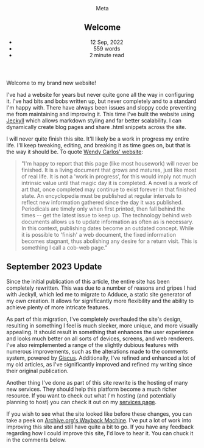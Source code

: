 <head>
    <title>Welcome | Vale.Rocks</title>
    <meta property="og:title" content="Welcome"/>
    <meta name="description" content="A brief welcome to my website on the world wide web and what it's about." />
    <meta property="og:description" content="The welcome to the website you've waited for." />
    <meta property="article:published_time" content="2022-09-12" />
    <meta property="article:modified_time" content="2023-11-22" />
    <meta property="article:section" content="Meta" />
</head>

<article>
<header>
	 Meta
	<h1>
		Welcome
	</h1>
	<ul>
		<li><time datetime="2022-09-12">12 Sep, 2022</time></li>
	    <li>559 words</li>
		<li>2 minute read</li>
	</ul>
</header>

Welcome to my brand new website!

I've had a website for years but never quite gone all the way in configuring it. I've had bits and bobs written up, but never completely and to a standard I'm happy with. There have always been issues and sloppy code preventing me from maintaining and improving it. This time I've built the website using [Jeckyll](https://jekyllrb.com/) which allows markdown styling and far better scalability. I can dynamically create blog pages and share .html snippets across the site.

I will never quite finish this site. It'll likely be a work in progress my entire life. I'll keep tweaking, editing, and breaking it as time goes on, but that is the way it should be. To quote [Wendy Carlos' website](https://www.wendycarlos.com/live.html):

>"I'm happy to report that this page (like most housework) will never be finished. It is a living document that grows and matures, just like most of real life. It is not a 'work in progress', for this would imply not much intrinsic value until that magic day it is completed. A novel is a work of art that, once completed may continue to exist forever in that finished state. An encyclopedia must be published at regular intervals to reflect new information gathered since the day it was published. Periodicals are timely only when first printed, then fall behind the times -- get the latest issue to keep up. The technology behind web documents allows us to update information as often as is necessary. In this context, publishing dates become an outdated concept. While it is possible to 'finish' a web document, the fixed information becomes stagnant, thus abolishing any desire for a return visit. This is something I call a cob-web page."

## September 2023 Update
Since the initial publication of this article, the entire site has been completely rewritten. This was due to a number of reasons and gripes I had with Jeckyll, which led me to migrate to Adduce, a static site generator of my own creation. It allows for significantly more flexibility and the ability to achieve plenty of more intricate features.

As part of this migration, I've completely overhauled the site's design, resulting in something I feel is much sleeker, more unique, and more visually appealing. It should result in something that enhances the user experience and looks much better on all sorts of devices, screens, and web renderers. I've also reimplemented a range of the slightly dubious features with numerous improvements, such as the alterations made to the comments system, powered by [Giscus](https://giscus.app). Additionally, I've refined and enhanced a lot of my old articles, as I've significantly improved and refined my writing since their original publication.

Another thing I've done as part of this site rewrite is the hosting of many new services. They should help this platform become a much richer resource. If you want to check out what I'm hosting (and potentially planning to host) you can check it out on my [services page](/services).

If you wish to see what the site looked like before these changes, you can take a peek on [Archive.org's Wayback Machine](https://web.archive.org/web/20230124205506/https://vale.rocks). I've put a lot of work into improving this site and still have quite a bit to go. If you have any feedback regarding how I could improve this site, I'd love to hear it. You can chuck it in the comments below.

</article>

<span class="giscus"></span>
